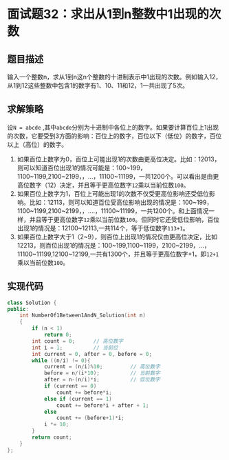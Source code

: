 # 面试题32：求出从1到n整数中1出现的次数

## 题目描述

输入一个整数n，求从1到n这n个整数的十进制表示中1出现的次数。例如输入12，从1到12这些整数中包含1的数字有1、10、11和12，1一共出现了5次。

## 求解策略

设`N = abcde` ,其中`abcde`分别为十进制中各位上的数字。如果要计算百位上1出现的次数，它要受到3方面的影响：百位上的数字，百位以下（低位）的数字，百位以上（高位）的数字。

1. 如果百位上数字为0，百位上可能出现1的次数由更高位决定。比如：12013，则可以知道百位出现1的情况可能是：100~199，1100~1199,2100~2199，，...，11100~11199，一共1200个。可以看出是由更高位数字（12）决定，并且等于更高位数字`12`乘以当前位数`100`。
1. 如果百位上数字为1，百位上可能出现1的次数不仅受更高位影响还受低位影响。比如：12113，则可以知道百位受高位影响出现的情况是：100~199，1100~1199,2100~2199，，....，11100~11199，一共1200个。和上面情况一样，并且等于更高位数字`12`乘以当前位数`100`。但同时它还受低位影响，百位出现1的情况是：12100~12113,一共114个，等于低位数字`113+1`。
1. 如果百位上数字大于1（2~9），则百位上出现1的情况仅由更高位决定，比如12213，则百位出现1的情况是：100~199,1100~1199，2100~2199，...，11100~11199,12100~12199,一共有1300个，并且等于更高位数字+1，即`12+1`乘以当前位数`100`。

## 实现代码

```c++
class Solution {
public:
    int NumberOf1Between1AndN_Solution(int n)
    {
        if (n < 1)
            return 0;
        int count = 0;		// 高位数字
        int i = 1;			// 当前位
        int current = 0, after = 0, before = 0;
        while ((n/i) != 0){
            current = (n/i)%10;			// 高位数字
            before = n/(i*10);			// 当前数字
            after = n-(n/i)*i;			// 低位数字
            if (current == 0)
                count += before*i;
            else if (current == 1)
                count += before*i + after + 1;
            else 
                count += (before+1)*i;
            i *= 10;
        }
        return count;
    }
};
```